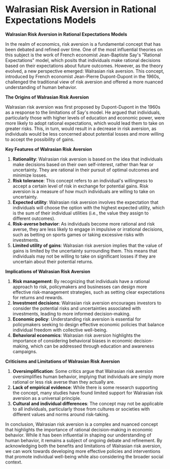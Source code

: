 # Walrasian Risk Aversion in Rational Expectations Models

**Walrasian Risk Aversion in Rational Expectations Models**

In the realm of economics, risk aversion is a fundamental concept that has been debated and refined over time. One of the most influential theories on this subject is the work of French economist Jean-Baptiste Say's "Rational Expectations" model, which posits that individuals make rational decisions based on their expectations about future outcomes. However, as the theory evolved, a new perspective emerged: Walrasian risk aversion. This concept, introduced by French economist Jean-Pierre Dupont-Dupont in the 1960s, challenged the traditional view of risk aversion and offered a more nuanced understanding of human behavior.

**The Origins of Walrasian Risk Aversion**

Walrasian risk aversion was first proposed by Dupont-Dupont in the 1960s as a response to the limitations of Say's model. He argued that individuals, particularly those with higher levels of education and economic power, were more likely to adopt rational expectations, which would lead them to take on greater risks. This, in turn, would result in a decrease in risk aversion, as individuals would be less concerned about potential losses and more willing to accept the possibility of gains.

**Key Features of Walrasian Risk Aversion**

1. **Rationality**: Walrasian risk aversion is based on the idea that individuals make decisions based on their own self-interest, rather than fear or uncertainty. They are rational in their pursuit of optimal outcomes and minimize losses.
2. **Risk tolerance**: This concept refers to an individual's willingness to accept a certain level of risk in exchange for potential gains. Risk aversion is a measure of how much individuals are willing to take on uncertainty.
3. **Expected utility**: Walrasian risk aversion involves the expectation that individuals will choose the option with the highest expected utility, which is the sum of their individual utilities (i.e., the value they assign to different outcomes).
4. **Risk-averse behavior**: As individuals become more rational and risk averse, they are less likely to engage in impulsive or irrational decisions, such as betting on sports games or taking excessive risks with investments.
5. **Limited utility of gains**: Walrasian risk aversion implies that the value of gains is limited by the uncertainty surrounding them. This means that individuals may not be willing to take on significant losses if they are uncertain about their potential returns.

**Implications of Walrasian Risk Aversion**

1. **Risk management**: By recognizing that individuals have a rational approach to risk, policymakers and businesses can design more effective risk-management strategies, such as setting clear expectations for returns and rewards.
2. **Investment decisions**: Walrasian risk aversion encourages investors to consider the potential risks and uncertainties associated with investments, leading to more informed decision-making.
3. **Economic policy**: Understanding risk aversion is essential for policymakers seeking to design effective economic policies that balance individual freedom with collective well-being.
4. **Behavioral economics**: Walrasian risk aversion highlights the importance of considering behavioral biases in economic decision-making, which can be addressed through education and awareness campaigns.

**Criticisms and Limitations of Walrasian Risk Aversion**

1. **Oversimplification**: Some critics argue that Walrasian risk aversion oversimplifies human behavior, implying that individuals are simply more rational or less risk averse than they actually are.
2. **Lack of empirical evidence**: While there is some research supporting the concept, many studies have found limited support for Walrasian risk aversion as a universal principle.
3. **Cultural and individual differences**: The concept may not be applicable to all individuals, particularly those from cultures or societies with different values and norms around risk-taking.

In conclusion, Walrasian risk aversion is a complex and nuanced concept that highlights the importance of rational decision-making in economic behavior. While it has been influential in shaping our understanding of human behavior, it remains a subject of ongoing debate and refinement. By acknowledging both the benefits and limitations of Walrasian risk aversion, we can work towards developing more effective policies and interventions that promote individual well-being while also considering the broader social context.

